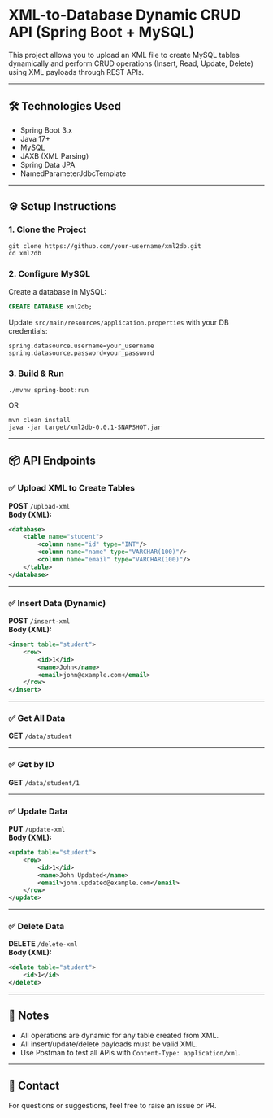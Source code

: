 # XML-to-Database Dynamic CRUD API (Spring Boot + MySQL)

This project allows you to upload an XML file to create MySQL tables dynamically and perform CRUD operations (Insert, Read, Update, Delete) using XML payloads through REST APIs.

---

## 🛠 Technologies Used
- Spring Boot 3.x
- Java 17+
- MySQL
- JAXB (XML Parsing)
- Spring Data JPA
- NamedParameterJdbcTemplate

---

## ⚙️ Setup Instructions

### 1. Clone the Project
```
git clone https://github.com/your-username/xml2db.git
cd xml2db
```

### 2. Configure MySQL

Create a database in MySQL:
```sql
CREATE DATABASE xml2db;
```

Update `src/main/resources/application.properties` with your DB credentials:
```
spring.datasource.username=your_username
spring.datasource.password=your_password
```

### 3. Build & Run
```
./mvnw spring-boot:run
```
OR
```
mvn clean install
java -jar target/xml2db-0.0.1-SNAPSHOT.jar
```

---

## 📦 API Endpoints

### ✅ Upload XML to Create Tables
**POST** `/upload-xml`  
**Body (XML):**
```xml
<database>
    <table name="student">
        <column name="id" type="INT"/>
        <column name="name" type="VARCHAR(100)"/>
        <column name="email" type="VARCHAR(100)"/>
    </table>
</database>
```

---

### ✅ Insert Data (Dynamic)
**POST** `/insert-xml`  
**Body (XML):**
```xml
<insert table="student">
    <row>
        <id>1</id>
        <name>John</name>
        <email>john@example.com</email>
    </row>
</insert>
```

---

### ✅ Get All Data
**GET** `/data/student`

---

### ✅ Get by ID
**GET** `/data/student/1`

---

### ✅ Update Data
**PUT** `/update-xml`  
**Body (XML):**
```xml
<update table="student">
    <row>
        <id>1</id>
        <name>John Updated</name>
        <email>john.updated@example.com</email>
    </row>
</update>
```

---

### ✅ Delete Data
**DELETE** `/delete-xml`  
**Body (XML):**
```xml
<delete table="student">
    <id>1</id>
</delete>
```

---

## 📌 Notes
- All operations are dynamic for any table created from XML.
- All insert/update/delete payloads must be valid XML.
- Use Postman to test all APIs with `Content-Type: application/xml`.

---

## 📧 Contact
For questions or suggestions, feel free to raise an issue or PR.
